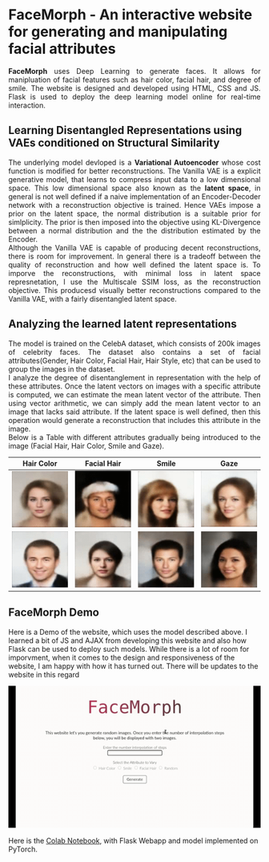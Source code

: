 # FaceMorph - An interactive website for generating and manipulating facial attributes
<p align="justify">
<b>FaceMorph</b> uses Deep Learning to generate faces. It allows for manipluation of facial features such as hair color, facial hair, and degree of smile. The website is designed and developed using HTML, CSS and JS. Flask is used to deploy the deep learning model online for real-time interaction. 
</p>

## Learning Disentangled Representations using VAEs conditioned on Structural Similarity 
<p align="justify">
The underlying model devloped is a <b>Variational Autoencoder</b> whose cost function is modified for better reconstructions. The Vanilla VAE is a explicit generative model, that learns to compress input data to a low dimensional space. This low dimensional space also known as the <b>latent space</b>, in general is not well defined if a naive implementation of an Encoder-Decoder network with a reconstruction objective is trained. Hence VAEs impose a prior on the latent space, the normal distribution is a suitable prior for simlplicity. The prior is then imposed into the objective using KL-Divergence between a normal distribution and the the distribution estimated by the Encoder.<br>Although the Vanilla VAE is capable of producing decent reconstructions, there is room for improvement. In general there is a tradeoff between the quality of reconstruction and how well defined the latent space is. To imporve the reconstructions, with minimal loss in latent space represnetation, I use the Multiscale SSIM loss, as the reconstruction objective. This producesd visually better reconstructions compared to the Vanilla VAE, with a fairly disentangled latent space.
</p>

## Analyzing the learned latent representations
<p align="justify">
The model is trained on the CelebA dataset, which consists of 200k images of celebrity faces. The dataset also contains a set of facial attributes(Gender, Hair Color, Facial Hair, Hair Style, etc) that can be used to group the images in the dataset.<br>I analyze the degree of disentanglement in representation with the help of these attributes. Once the latent vectors on images with a specific attribute is computed, we can estimate the mean latent vector of the attribute. Then using vector arithmetic, we can simply add the mean latent vector to an image that lacks said attribute. If the latent space is well defined, then this operation would generate a reconstruction that includes this attribute in the image.<br> Below is a Table with different attributes gradually being introduced to the image (Facial Hair, Hair Color, Smile and Gaze).
</p>

|                Hair Color           |       Facial Hair       |          Smile          |           Gaze           |
|:-----------------------------------:|:-----------------------:|:-----------------------:|:------------------------:|
|    ![](facemorph/hair_female.gif)   |![](facemorph/tache1.gif)|![](facemorph/smile1.gif)| ![](facemorph/gaze2.gif) |
|    ![](facemorph/hair_male.gif)     |![](facemorph/tache2.gif)|![](facemorph/smile2.gif)| ![](facemorph/gaze3.gif) |


## FaceMorph Demo
Here is a Demo of the website, which uses the model described above. I learned a bit of JS and AJAX from developing this website and also how Flask can be used to deploy such models. While there is a lot of room for imporvment, when it comes to the design and responsiveness of the website, I am happy with how it has turned out. There will be updates to the website in this regard

![](facemorph/website-demo2.gif)

Here is the [Colab Notebook](https://colab.research.google.com/drive/1EFc4onUIibLTX6BDWFT_b04oN6xlYEPQ?usp=sharing), with Flask Webapp and model implemented on PyTorch.


